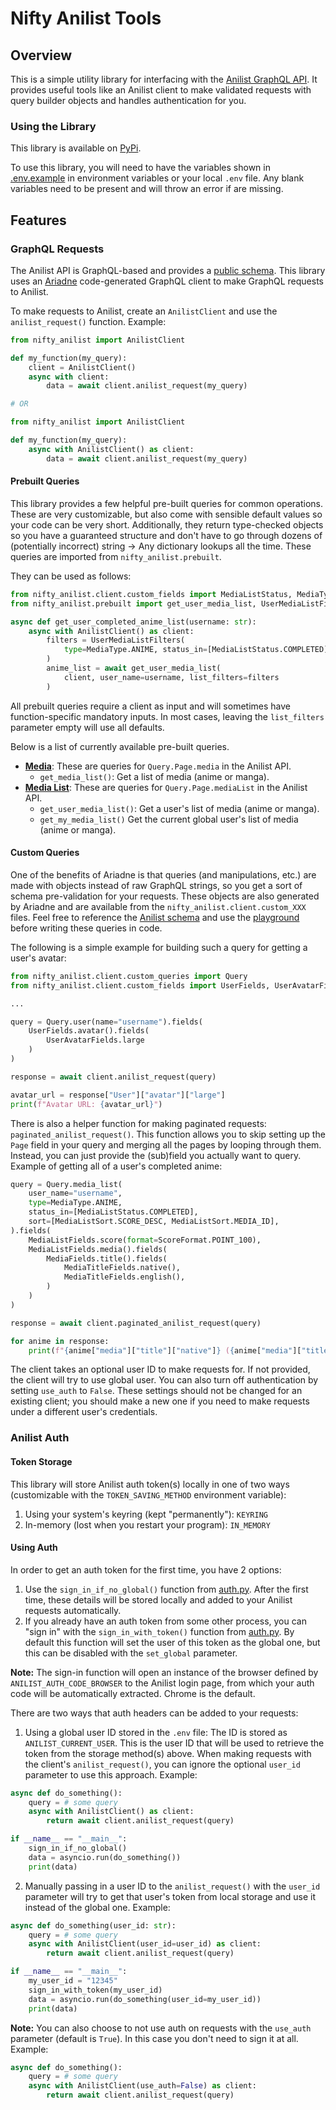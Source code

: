 # Nifty Anilist Tools

## Overview

This is a simple utility library for interfacing with the [Anilist GraphQL API](https://docs.anilist.co/).
It provides useful tools like an Anilist client to make validated requests with query builder objects and handles authentication for you.

### Using the Library

This library is available on [PyPi](https://pypi.org/project/nifty-anilist/).

To use this library, you will need to have the variables shown in [.env.example](./.env.example) in environment variables or your local `.env` file.
Any blank variables need to be present and will throw an error if are missing.

## Features

### GraphQL Requests
The Anilist API is GraphQL-based and provides a [public schema](https://studio.apollographql.com/sandbox/schema/reference). This library uses an [Ariadne](https://ariadnegraphql.org/client/intro) code-generated GraphQL client to make GraphQL requests to Anilist.

To make requests to Anilist, create an `AnilistClient` and use the `anilist_request()` function. Example:
```py
from nifty_anilist import AnilistClient 

def my_function(my_query):
    client = AnilistClient()
    async with client:
        data = await client.anilist_request(my_query)

# OR

from nifty_anilist import AnilistClient

def my_function(my_query):
    async with AnilistClient() as client:
        data = await client.anilist_request(my_query)
```

#### Prebuilt Queries

This library provides a few helpful pre-built queries for common operations. These are very customizable, but also come with sensible default values so your code can be very short.
Additionally, they return type-checked objects so you have a guaranteed structure and don't have to go through dozens of (potentially incorrect) string → Any dictionary lookups all the time.
These queries are imported from `nifty_anilist.prebuilt`.

They can be used as follows:
```py
from nifty_anilist.client.custom_fields import MediaListStatus, MediaType
from nifty_anilist.prebuilt import get_user_media_list, UserMediaListFilters

async def get_user_completed_anime_list(username: str):
    async with AnilistClient() as client:
        filters = UserMediaListFilters(
            type=MediaType.ANIME, status_in=[MediaListStatus.COMPLETED]
        )
        anime_list = await get_user_media_list(
            client, user_name=username, list_filters=filters
        )
```

All prebuilt queries require a client as input and will sometimes have function-specific mandatory inputs. In most cases, leaving the `list_filters` parameter empty will use all defaults.

Below is a list of currently available pre-built queries.

- **[Media](./nifty_anilist/prebuilt/media.py)**: These are queries for `Query.Page.media` in the Anilist API.
    - `get_media_list()`: Get a list of media (anime or manga).
- **[Media List](./nifty_anilist/prebuilt/media_list.py)**: These are queries for `Query.Page.mediaList` in the Anilist API.
    - `get_user_media_list()`: Get a user's list of media (anime or manga).
    - `get_my_media_list()` Get the current global user's list of media (anime or manga).

#### Custom Queries

One of the benefits of Ariadne is that queries (and manipulations, etc.) are made with objects instead of raw GraphQL strings, so you get a sort of schema pre-validation for your requests. These objects are also generated by Ariadne and are available from the `nifty_anilist.client.custom_XXX` files. Feel free to reference the [Anilist schema](https://studio.apollographql.com/sandbox/schema/reference) and use the [playground](https://studio.apollographql.com/sandbox/explorer?endpoint=https://graphql.anilist.co) before writing these queries in code.

The following is a simple example for building such a query for getting a user's avatar:
```py
from nifty_anilist.client.custom_queries import Query
from nifty_anilist.client.custom_fields import UserFields, UserAvatarFields

...

query = Query.user(name="username").fields(
    UserFields.avatar().fields(
        UserAvatarFields.large
    )
)

response = await client.anilist_request(query)

avatar_url = response["User"]["avatar"]["large"]
print(f"Avatar URL: {avatar_url}")
```

There is also a helper function for making paginated requests: `paginated_anilist_request()`. This function allows you to skip setting up the `Page` field in your query and merging all the pages by looping through them.
Instead, you can just provide the (sub)field you actually want to query. Example of getting all of a user's completed anime:
```py
query = Query.media_list(
    user_name="username",
    type=MediaType.ANIME,
    status_in=[MediaListStatus.COMPLETED],
    sort=[MediaListSort.SCORE_DESC, MediaListSort.MEDIA_ID],
).fields(
    MediaListFields.score(format=ScoreFormat.POINT_100),
    MediaListFields.media().fields(
        MediaFields.title().fields(
            MediaTitleFields.native(),
            MediaTitleFields.english(),
        )
    )
)

response = await client.paginated_anilist_request(query)

for anime in response:
    print(f"{anime["media"]["title"]["native"]} ({anime["media"]["title"]["english"]}): {anime["score"]}/100")
```

The client takes an optional user ID to make requests for. If not provided, the client will try to use global user. You can also turn off authentication by setting `use_auth` to `False`.
These settings should not be changed for an existing client; you should make a new one if you need to make requests under a different user's credentials.

### Anilist Auth

#### Token Storage
This library will store Anilist auth token(s) locally in one of two ways (customizable with the `TOKEN_SAVING_METHOD` environment variable):
1. Using your system's keyring (kept "permanently"): `KEYRING`
2. In-memory (lost when you restart your program): `IN_MEMORY`

#### Using Auth
In order to get an auth token for the first time, you have 2 options:
1. Use the `sign_in_if_no_global()` function from [auth.py](./nifty_anilist/auth.py). After the first time, these details will be stored locally and added to your Anilist requests automatically.
2. If you already have an auth token from some other process, you can "sign in" with the `sign_in_with_token()` function from [auth.py](./nifty_anilist/auth.py). By default this function will set the user of this token as the global one, but this can be disabled with the `set_global` parameter.

**Note:** The sign-in function will open an instance of the browser defined by `ANILIST_AUTH_CODE_BROWSER` to the Anilist login page, from which your auth code will be automatically extracted. Chrome is the default.

There are two ways that auth headers can be added to your requests:
1. Using a global user ID stored in the `.env` file: The ID is stored as `ANILIST_CURRENT_USER`. This is the user ID that will be used to retrieve the token from the storage method(s) above. When making requests with the client's `anilist_request()`, you can ignore the optional `user_id` parameter to use this approach. Example:
```py
async def do_something():
    query = # some query
    async with AnilistClient() as client:
        return await client.anilist_request(query)

if __name__ == "__main__":
    sign_in_if_no_global()
    data = asyncio.run(do_something())
    print(data)
```
2. Manually passing in a user ID to the `anilist_request()` with the `user_id` parameter will try to get that user's token from local storage and use it instead of the global one. Example:
```py
async def do_something(user_id: str):
    query = # some query
    async with AnilistClient(user_id=user_id) as client:
        return await client.anilist_request(query)

if __name__ == "__main__":
    my_user_id = "12345"
    sign_in_with_token(my_user_id)
    data = asyncio.run(do_something(user_id=my_user_id))
    print(data)
```

**Note:** You can also choose to not use auth on requests with the `use_auth` parameter (default is `True`). In this case you don't need to sign it at all. Example:
```py
async def do_something():
    query = # some query
    async with AnilistClient(use_auth=False) as client:
        return await client.anilist_request(query)
```

